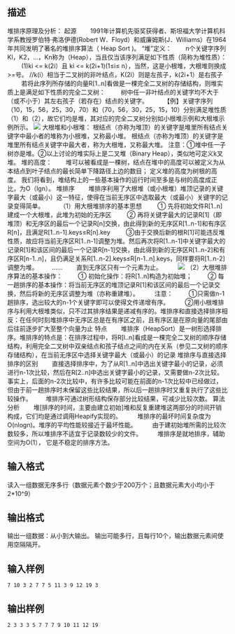 ## 描述

堆排序原理及分析： 起源 　　1991年计算机先驱奖获得者、斯坦福大学计算机科学系教授罗伯特·弗洛伊德(Robert W．Floyd）和威廉姆斯(J．Williams）在1964年共同发明了著名的堆排序算法（ Heap Sort )。 “堆”定义： 　　n个关键字序列Kl，K2，…，Kn称为（Heap），当且仅当该序列满足如下性质（简称为堆性质）： 　　 (1)ki <= k(2i）且 ki <= k(2i+1)(1≤i≤ n），当然，这是小根堆，大根堆则换成>=号。 //k(i）相当于二叉树的非叶结点，K(2i）则是左孩子，k(2i+1）是右孩子 　　 若将此序列所存储的向量R[1..n]看做是一棵完全二叉树的存储结构，则堆实质上是满足如下性质的完全二叉树： 　　 树中任一非叶结点的关键字均不大于（或不小于）其左右孩子（若存在）结点的关键字。 　　 【例】关键字序列（10，15，56，25，30，70）和（70，56，30，25，15，10）分别满足堆性质（1）和（2），故它们均是堆，其对应的完全二叉树分别如小根堆示例和大根堆示例所示。 <img border=0 src=http://127.0.0.1:80/JudgeOnline/images/P1568_1.jpg > 大根堆和小根堆： 根结点（亦称为堆顶）的关键字是堆里所有结点关键字中最小者的堆称为小根堆，又称最小堆。 根结点（亦称为堆顶）的关键字是堆里所有结点关键字中最大者，称为大根堆，又称最大堆。 注意：①堆中任一子树亦是堆。②以上讨论的堆实际上是二叉堆（Binary Heap），类似地可定义k叉堆。 堆的高度： 　　堆可以被看成是一棵树，结点在堆中的高度可以被定义为从本结点到叶子结点的最长简单下降路径上边的数目； 定义堆的高度为树根的高度。 我们将看到，堆结构上的一些基本操作的运行时间至多是与树的高度成正比，为O（lgn）。 堆排序 　　堆排序利用了大根堆（或小根堆）堆顶记录的关键字最大（或最小）这一特征，使得在当前无序区中选取最大（或最小）关键字的记录变得简单。 　　 （1）用大根堆排序的基本思想 　　 ① 先将初始文件R[1..n]建成一个大根堆，此堆为初始的无序区 　　 ② 再将关键字最大的记录R[1]（即堆顶）和无序区的最后一个记录R[n]交换，由此得到新的无序区R[1..n-1]和有序区R[n]，且满足R[1..n-1].keys≤R[n].key 　　 ③由于交换后新的根R[1]可能违反堆性质，故应将当前无序区R[1..n-1]调整为堆。然后再次将R[1..n-1]中关键字最大的记录R[1]和该区间的最后一个记录R[n-1]交换，由此得到新的无序区R[1..n-2]和有序区R[n-1..n]，且仍满足关系R[1..n-2].keys≤R[n-1..n].keys，同样要将R[1..n-2]调整为堆。 　　…… 　　直到无序区只有一个元素为止。 　　 <img border=0 src=http://127.0.0.1:80/JudgeOnline/images/P1568_2.jpg > （2）大根堆排序算法的基本操作： 　　 ① 初始化操作：将R[1..n]构造为初始堆； 　　 ② 每一趟排序的基本操作：将当前无序区的堆顶记录R[1]和该区间的最后一个记录交换，然后将新的无序区调整为堆（亦称重建堆）。 　　 注意： 　　 ①只需做n-1趟排序，选出较大的n-1个关键字即可以使得文件递增有序。 　　 ②用小根堆排序与利用大根堆类似，只不过其排序结果是递减有序的。堆排序和直接选择排序相反：在任何时刻堆排序中无序区总是在有序区之前，且有序区是在原向量的尾部由后往前逐步扩大至整个向量为止 特点 　　堆排序（HeapSort）是一树形选择排序。堆排序的特点是：在排序过程中，将R[l..n]看成是一棵完全二叉树的顺序存储结构，利用完全二叉树中双亲结点和孩子结点之间的内在关系（参见二叉树的顺序存储结构），在当前无序区中选择关键字最大（或最小）的记录 堆排序与直接选择排序的区别 　　直接选择排序中，为了从R[1..n]中选出关键字最小的记录，必须进行n-1次比较，然后在R[2..n]中选出关键字最小的记录，又需要做n-2次比较。事实上，后面的n-2次比较中，有许多比较可能在前面的n-1次比较中已经做过，但由于前一趟排序时未保留这些比较结果，所以后一趟排序时又重复执行了这些比较操作。 　　堆排序可通过树形结构保存部分比较结果，可减少比较次数。 算法分析 　　堆[排序的时间，主要由建立初始]堆和反复重建堆这两部分的时间开销构成，它们均是通过调用Heapify实现的。 　　 堆排序的最坏时间复杂度为O(nlogn)。堆序的平均性能较接近于最坏性能。 　　 由于建初始堆所需的比较次数较多，所以堆排序不适宜于记录数较少的文件。 　　 堆排序是就地排序，辅助空间为O(1）， 它是不稳定的排序方法。 

## 输入格式

读入一组数据无序多行（数据元素个数少于200万个；且数据元素大小均小于2*10^9）

## 输出格式

输出一组数据：从小到大输出。 输出可能多行，且每行10个，输出数据元素间使用空隔隔开。

## 输入样例

```plaintext
7 10 3 2 7 7 5 11 3 9 12 19 3 
```

## 输出样例

```plaintext
2 3 3 3 5 7 7 7 9 10 11 12 19 
```



 



 

